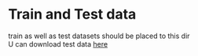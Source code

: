 #  Train and Test data
train as well as test datasets should be placed to this dir  
U can download test data [here](https://drive.google.com/file/d/1Gshy_lpTpueC7L2B93EJCLjhxOPRGCEb/view)

